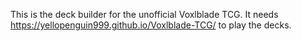 This is the deck builder for the unofficial Voxlblade TCG. It needs https://yellopenguin999.github.io/Voxlblade-TCG/ to play the decks.
